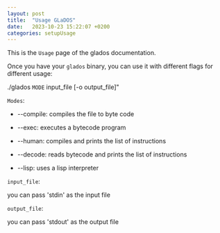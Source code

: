 ```yaml
---
layout: post
title:  "Usage GLaDOS"
date:   2023-10-23 15:22:07 +0200
categories: setupUsage
---
```

This is the `Usage` page of the glados documentation.

Once you have your `glados` binary, you can use it with different flags for different usage:

./glados `MODE` input_file [-o output_file]"

`Modes`:

- --compile:    compiles the file to byte code

- --exec:       executes a bytecode program

- --human:      compiles and prints the list of instructions

- --decode:     reads bytecode and prints the list of instructions

- --lisp:       uses a lisp interpreter


`input_file`:

 you can pass 'stdin' as the input file


`output_file`:

 you can pass 'stdout' as the output file
